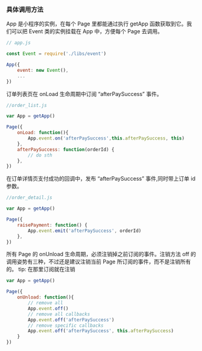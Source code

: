 ### 具体调用方法

App 是小程序的实例，在每个 Page 里都能通过执行 getApp 函数获取到它。我们可以把 Event 类的实例挂载在 App 中，方便每个 Page 去调用。

```javascript
// app.js

const Event = require('./libs/event')

App({
    event: new Event(),
    ...
})
```

订单列表页在 onLoad 生命周期中订阅 “afterPaySuccess” 事件。

```javascript
//order_list.js

var App = getApp()

Page({
    onLoad: function(){
        App.event.on('afterPaySuccess',this.afterPaySuccess, this)
    },
    afterPaySuccess: function(orderId) {
        // do sth
    },
})
```

在订单详情页支付成功的回调中，发布 “afterPaySuccess” 事件,同时带上订单 id 参数。

```javascript
//order_detail.js

var App = getApp()

Page({
    raisePayment: function() {
        App.event.emit('afterPaySuccess', orderId)
    },
})
```

所有 Page 的 onUnload 生命周期，必须注销掉之前订阅的事件。注销方法 off 的调用姿势有三种，不过还是建议注销当前 Page 所订阅的事件，而不是注销所有的。
tip: 在那里订阅就在注销
```javascript
var App = getApp()

Page({
    onUnload: function(){
        // remove all
        App.event.off()
        // remove all callbacks
        App.event.off('afterPaySuccess')
        // remove specific callbacks
        App.event.off('afterPaySuccess', this.afterPaySuccess)
    }
})
```

